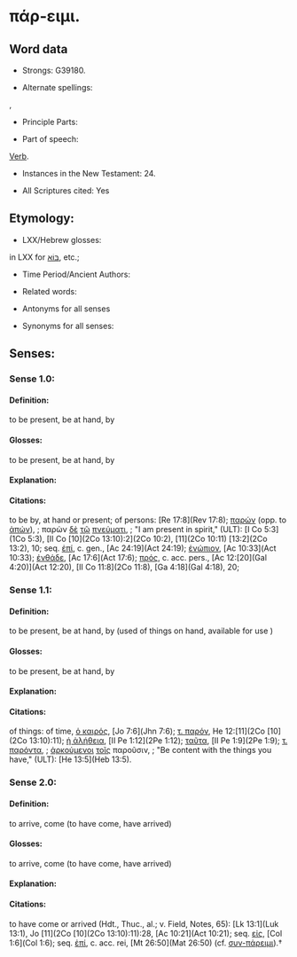 # πάρ-ειμι.

<!-- Status: S2=NeedsReview -->
<!-- Lexica used for edits: BDAG, FFM, LN, A-S -->

## Word data

* Strongs: G39180.

* Alternate spellings:

,

* Principle Parts: 


* Part of speech: 

[Verb](http://ugg.readthedocs.io/en/latest/verb.html).

* Instances in the New Testament: 24.

* All Scriptures cited: Yes

## Etymology: 


* LXX/Hebrew glosses: 

in LXX for [בּוֹא](//en-uhl/H0935), etc.;

* Time Period/Ancient Authors: 


* Related words: 

* Antonyms for all senses

* Synonyms for all senses: 


## Senses: 


### Sense  1.0: 

#### Definition: 

to be present, be at hand, by

#### Glosses:

to be present, be at hand, by

#### Explanation:


#### Citations: 

to be by, at hand or present; of persons: [Re 17:8](Rev 17:8); [παρών]() (opp. to [ἀπών]()), 
; παρὼν [δὲ](../G11610/01.md) [τῷ](../G35880/01.md) [πνεύματι](../G41510/01.md),
; "I am present in spirit," (ULT):
[I Co 5:3](1Co 5:3), [II Co [10](2Co 13:10):2](2Co 10:2), [11](2Co 10:11) [13:2](2Co 13:2), 10; seq. [ἐπί](), c. gen., [Ac 24:19](Act 24:19); [ἐνώπιον](), [Ac 10:33](Act 10:33); [ἐνθάδε](), [Ac 17:6](Act 17:6); [πρός](), c. acc. pers., [Ac 12:[20](Gal 4:20)](Act 12:20), [II Co 11:8](2Co 11:8), [Ga 4:18](Gal 4:18), 20;

### Sense  1.1: 

#### Definition: 

to be present, be at hand, by (used of things on hand, available for use )

#### Glosses:

to be present, be at hand, by

#### Explanation:


#### Citations: 

of things: of time, [ὁ καιρός](), [Jo 7:6](Jhn 7:6); [τ. παρόν](), He 12:[11](2Co [10](2Co 13:10):11); [ἡ ἀλήθεια](), [II Pe 1:12](2Pe 1:12); [ταῦτα](), [II Pe 1:9](2Pe 1:9); [τ. παρόντα](), 
; [ἀρκούμενοι](../G07140/01.md) [τοῖς](../G35880/01.md) παροῦσιν,
; "Be content with the things you have," (ULT):
[He 13:5](Heb 13:5).

### Sense  2.0: 

#### Definition: 

to arrive, come (to have come, have arrived)

#### Glosses: 

to arrive, come (to have come, have arrived)

#### Explanation: 
 

#### Citations: 

to have come or arrived (Hdt., Thuc., al.; v. Field, Notes, 65): [Lk 13:1](Luk 13:1), Jo [11](2Co [10](2Co 13:10):11):28, [Ac 10:21](Act 10:21); seq. [εἰς](), [Col 1:6](Col 1:6); seq. [ἐπί](), c. acc. rei, [Mt 26:50](Mat 26:50) (cf. [συν-πάρειμι]()).†